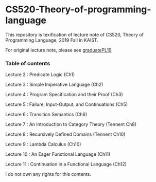 # CS520-Theory-of-programming-language
This repository is texification of lecture note of CS520, Theory of Programming Language, 2019 Fall in KAIST.

For original lecture note, please see [graduatePL19](https://www.github.com/hongseok-yang/graduatePL19)

### Table of contents

Lecture 2 : Predicate Logic (Ch1)

Lecture 3 : Simple Imperative Language (Ch2)

Lecture 4 : Program Specification and their Proof (Ch3)

Lecture 5 : Failure, Input-Output, and Continuations (Ch5)

Lecture 6 : Transition Semantics (Ch6)

Lecture 7 : An Introduction to Category Theory (Tennent Ch8)

Lecture 8 : Recursively Defined Domains (Tennent Ch10)

Lecture 9 : Lambda Calculus (Ch10)

Lecture 10 : An Eager Functional Language (Ch11)

Lecture 11 : Continuation in a Functional Language (Ch12)

I do not own any rights for this contents.
